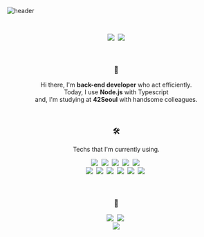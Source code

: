 ![header](https://capsule-render.vercel.app/api?type=slice&color=90BEFE&height=250&section=header&text=SeongsuKim&fontSize=80&animation=fadeIn&fontAlignY=50)

<br/>

<span align="center">
  
  <p>
    <img src="https://img.shields.io/badge/42%20Born2code-seonkim-yellow"/>&nbsp
    <a href="https://hits.seeyoufarm.com"><img src="https://hits.seeyoufarm.com/api/count/incr/badge.svg?url=https%3A%2F%2Fgithub.com%2Fnfl1ryxditimo12%2Fhit-counter&count_bg=%237FAEFE&title_bg=%23555555&icon=&icon_color=%23E7E7E7&title=hits&edge_flat=false"/></a>
  </p>
  
  <br/>
  
  <h3>👋</h3>
  
  Hi there, I'm **back-end developer** who act efficiently.<br/>
  Today, I use **Node.js** with Typescript<br/>
  and, I'm studying at **42Seoul** with handsome colleagues.
  

  <br/>
  
  <h3>🛠</h3>

  <p> Techs that I'm currently using. </p>

  <p>
    <img src="https://img.shields.io/badge/C-A8B9CC?style=flat-square&logo=C&logoColor=white"/>&nbsp
    <img src="https://img.shields.io/badge/JavaScript-E9D317?style=flat-square&logo=JavaScript&logoColor=white"/>&nbsp
    <img src="https://img.shields.io/badge/TypeScript-3178C6?style=flat-square&logo=TypeScript&logoColor=white"/>&nbsp
    <img src="https://img.shields.io/badge/Node.js-77B22F?style=flat-square&logo=Node.js&logoColor=white"/>&nbsp
    <img src="https://img.shields.io/badge/Python-3776AB?style=flat-square&logo=Python&logoColor=white"/>&nbsp
<!--   </p>
  
  <p> -->
    <br/>
    <img src="https://img.shields.io/badge/Express-4A4F58?style=flat-square&logo=Express&logoColor=white"/>&nbsp
    <img src="https://img.shields.io/badge/Sequelize-52B0E7?style=flat-square&logo=Sequelize&logoColor=white"/>&nbsp
    <img src="https://img.shields.io/badge/Typeorm-262627?style=flat-square&logo=Typeform&logoColor=white"/>&nbsp
    <img src="https://img.shields.io/badge/Mysql-4479A1?style=flat-square&logo=Mysql&logoColor=white"/>&nbsp
    <img src="https://img.shields.io/badge/AWS-FD8705?style=flat-square&logo=Amazon%20AWS&logoColor=white"/>&nbsp
    <img src="https://img.shields.io/badge/Heroku-430098?style=flat-square&logo=Heroku&logoColor=white"/>&nbsp
  </p>
  
  <br/>
  
  <h3>👣</h3>
  
  <p>
    <a href="https://seongsu.me/" target="_blank"><img src="https://img.shields.io/badge/Blog-4A4F58?style=flat-square&logo=Github&logoColor=white"/></a>&nbsp
    <a href="https://www.linkedin.com/in/nfl1ryxditimo12/" target="_blank"><img src="https://img.shields.io/badge/Seongsu-0A66C2?style=flat-square&logo=Linkedin&logoColor=white"/></a>&nbsp
    <br/>
    <a href="mailto:nfl1ryxditimo12@gmail.com" target="_blank"><img src="https://img.shields.io/badge/nfl1ryxditimo12@gmail.com-EA4335?style=flat-square&logo=Gmail&logoColor=white"/></a>
  </p>
</span>
